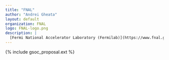 ```yaml
---
title: "FNAL"
author: "Andrei Gheata"
layout: default
organization: FNAL
logo: FNAL-logo.png
description: | 
  [Fermi National Accelerator Laboratory (Fermilab)](https://www.fnal.gov/), is a United States Department of Energy national laboratory specializing in high-energy particle physics. 
---
```


{% include gsoc_proposal.ext %}
